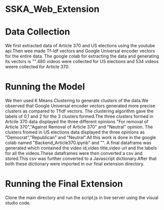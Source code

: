 # SSKA_Web_Extension

# Data Collection
We first extracted data of Article 370 and US elections using the youtube api.Then wee made Tf-Idf vectors and Google Universal encoder vectors for the entire data.
The google colab for extracting the data and generating its vectors is "".480 videos were collected for US elections and 534 videos weere collected for Article 370.

# Running the Model
We then used K Means Clustering to generate clusters of the data.We observed that Google Universal encoder vectors generated more precise clusters as compared to Tfidf vectors.
The clustering algorithm gave the labels of 0,1 and 2 for the 3 clusters formed.The three clusters formed in Artcile 370 data displayed the three different opinions "For removal of Article 370","Against Removal of Article 370" and "Neutral" opinion.
The clusters fromed in US elections data displayed the three opinions as "Democrat","Republican" and "Neutral".All this work is done in the google colab named "Backend_Article370.ipynb" and "".
A final dataframe was generated which contained the video id,video title,video url and the labels for all the videos.These dataframes were then converted a csv and stored.This csv was further converted to a Javascript dictionary.After that both these dictionary were imported in our final extension directory.

# Running the Final Extension
Clone the main directory and run the script.js in live server using the visual studio code.

